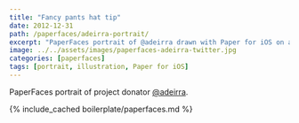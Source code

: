 ```yaml
---
title: "Fancy pants hat tip"
date: 2012-12-31
path: /paperfaces/adeirra-portrait/
excerpt: "PaperFaces portrait of @adeirra drawn with Paper for iOS on an iPad."
image: ../../assets/images/paperfaces-adeirra-twitter.jpg
categories: [paperfaces]
tags: [portrait, illustration, Paper for iOS]
---
```


PaperFaces portrait of project donator [@adeirra](https://twitter.com/adeirra).

{% include_cached boilerplate/paperfaces.md %}
